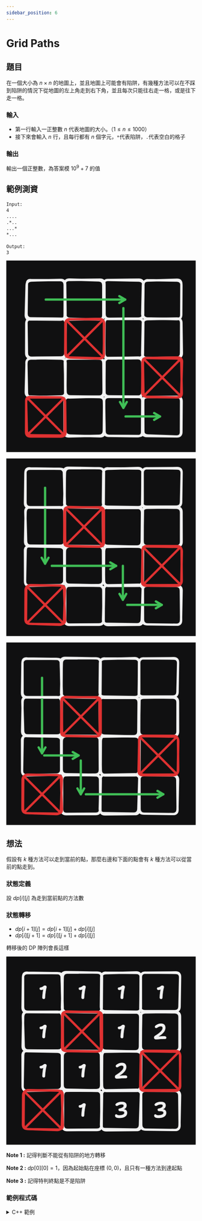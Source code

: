 ```yaml
---
sidebar_position: 6
---
```

Grid Paths
===

題目
---
在一個大小為 $n \times n$ 的地圖上，並且地圖上可能會有陷阱，有幾種方法可以在不踩到陷阱的情況下從地圖的左上角走到右下角，並且每次只能往右走一格，或是往下走一格。

### 輸入
- 第一行輸入一正整數 $n$ 代表地圖的大小。（$1 \le n \le 1000$）
- 接下來會輸入 $n$ 行，且每行都有 $n$ 個字元，`*`代表陷阱，`.`代表空白的格子

### 輸出
輸出一個正整數，為答案模 $10^9+7$ 的值

範例測資
---
```
Input:
4
....
.*..
...*
*...

Output:
3
```
![alt text](image.png)

![alt text](image-1.png)

![alt text](image-2.png)

想法
---
假設有 $k$ 種方法可以走到當前的點，那麼右邊和下面的點會有 $k$ 種方法可以從當前的點走到。

### 狀態定義
設 $dp[i][j]$ 為走到當前點的方法數

### 狀態轉移
- $dp[i + 1][j] = dp[i + 1][j] + dp[i][j]$ 
- $dp[i][j + 1] = dp[i][j + 1] + dp[i][j]$


轉移後的 DP 陣列會長這樣

![alt text](image-3.png)

**Note 1 :** 記得判斷不能從有陷阱的地方轉移

**Note 2 :** $dp[0][0] = 1$，因為起始點在座標 $(0, 0)$，且只有一種方法到達起點

**Note 3 :** 記得特判終點是不是陷阱

### 範例程式碼
<details>
<summary>C++ 範例 </summary>

```cpp
#include <bits/stdc++.h>
#define IO ios_base::sync_with_stdio(0), cin.tie(0)
#define int long long 
using namespace std;

const int mod = 1e9 + 7;

char grid[1005][1005];
int dp[1005][1005];

signed main() {
    IO;
    int n;
    cin >> n;
    for(int i = 0; i < n; i++) {
        for(int j = 0; j < n; j++) {
            cin >> grid[i][j];
        }
    }
    dp[0][0] = 1;
    for(int i = 0; i < n; i++) {
        for(int j = 0; j < n; j++) {
            if(grid[i][j] == '*') continue;
            dp[i + 1][j] += dp[i][j];
            dp[i + 1][j] %= mod;
            dp[i][j + 1] += dp[i][j];
            dp[i][j + 1] %= mod;
        }
    }
    if(grid[n - 1][n - 1] == '*') {
        cout << 0;
    }
    else {
        cout << dp[n - 1][n - 1];
    }
}
```
</details>